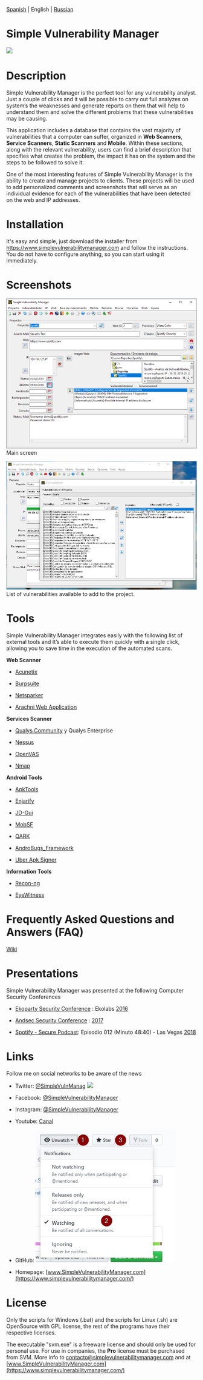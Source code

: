 [Spanish](README.md) | English | [Russian](README_rus.md)

# Simple Vulnerability Manager

[![](https://img.shields.io/github/release/simplevulnerabilitymanager/svm.svg)](https://github.com/simplevulnerabilitymanager/svm/releases/tag/v2.0.3)


# Description
Simple Vulnerability Manager is the perfect tool for any vulnerability analyst.  Just a couple of clicks and it will be possible to carry out full analyzes on system’s the weaknesses and generate reports on them that will help to understand them and solve the different problems that these vulnerabilities may be causing.

This application includes a database that contains the vast majority of vulnerabilities that a computer can suffer, organized in **Web Scanners**, **Service Scanners**, **Static Scanners** and **Mobile**. Within these sections, along with the relevant vulnerability, users can find a brief description that specifies what creates the problem, the impact it has on the system and the steps to be followed to solve it.


One of the most interesting features of Simple Vulnerability Manager is the ability to create and manage projects to clients. These projects will be used to add personalized comments and screenshots that will serve as an individual evidence for each of the vulnerabilities that have been detected on the web and IP addresses.


# Installation
It's easy and simple, just download the installer from  https://www.simplevulnerabilitymanager.com and follow the instructions. You do not have to configure anything, so you can start using it immediately.


# Screenshots

![Screenshot](svm_screenshot1.png)
Main screen

![Screenshot](svm_screenshot2.png)
List of vulnerabilities available to add to the project.


# Tools

Simple Vulnerability Manager integrates easily with the following list of external tools and It’s able to execute them quickly with a single click, allowing you to save time in the execution of the automated scans.

**Web Scanner**

* [Acunetix](https://www.acunetix.com/)

* [Burpsuite](https://portswigger.net/burp)

* [Netsparker](https://www.netsparker.com/)

* [Arachni Web Application](https://www.arachni-scanner.com/)

**Services Scanner**

* [Qualys Community](https://www.qualys.com/community-edition/) y Qualys Enterprise

* [Nessus](https://www.tenable.com/products/nessus/nessus-professional)

* [OpenVAS](http://www.openvas.org/)

* [Nmap](https://nmap.org/)

**Android Tools**

* [ApkTools](https://ibotpeaches.github.io/Apktool/)

* [Enjarify](https://github.com/google/enjarify)

* [JD-Gui](http://jd.benow.ca/)

* [MobSF](https://github.com/MobSF/Mobile-Security-Framework-MobSF)

* [QARK](https://github.com/linkedin/qark)

* [AndroBugs_Framework](https://github.com/AndroBugs/AndroBugs_Framework)

* [Uber Apk Signer](https://github.com/patrickfav/uber-apk-signer)

**Information Tools**

* [Recon-ng](https://bitbucket.org/LaNMaSteR53/recon-ng)

* [EyeWitness](https://github.com/ChrisTruncer/EyeWitness)

# Frequently Asked Questions and Answers (FAQ)

[Wiki](https://github.com/simplevulnerabilitymanager/svm/wiki)

# Presentations

Simple Vulnerability Manager was presented at the following Computer Security Conferences


* [Ekoparty Security Conference](https://www.ekoparty.org) : Ekolabs [2016](https://twitter.com/SimpleVulnManag/status/792072988204134402)

* [Andsec Security Conference](https://www.andsec.org) : [2017](https://twitter.com/SimpleVulnManag/status/871576216112963586)

* [Spotify - Secure Podcast](https://open.spotify.com/episode/76DLj25Z3gWWFnfTlbpNrN): Episodio 012 (Minuto 48:40) - Las Vegas [2018](https://open.spotify.com/episode/76DLj25Z3gWWFnfTlbpNrN)


# Links

Follow me on social networks to be aware of the news

* Twitter: [@SimpleVulnManag](https://twitter.com/SimpleVulnManag) [![](https://img.shields.io/twitter/follow/SimpleVulnManag.svg?label=Follow&style=social)](https://twitter.com/SimpleVulnManag)

* Facebook: [@SimpleVulnerabilityManager](https://www.facebook.com/simplevulnerabilitymanager)

* Instagram: [@SimpleVulnerabilityManager](https://www.instagram.com/simplevulnerabilitymanager/)

* Youtube: [Canal](https://www.youtube.com/channel/UCDXH-m2SqQsnb91UUsQxlrQ?view_as=subscriber)

* GitHub: ![Watching](watch_git.jpg)

* Homepage: [www.SimpleVulnerabilityManager.com](https://www.simplevulnerabilitymanager.com/)


# License
Only the scripts for Windows (.bat) and the scripts for Linux (.sh) are OpenSource with GPL license, the rest of the programs have their respective licenses.

The executable "svm.exe" is a freeware license and should only be used for personal use. For use in companies, the **Pro** license must be purchased from SVM. More info to [contacto@simplevulnerabilitymanager.com](mailto:contacto@simplevulnerabilitymanager.com) and at [www.SimpleVulnerabilityManager.com](https://www.simplevulnerabilitymanager.com/)



